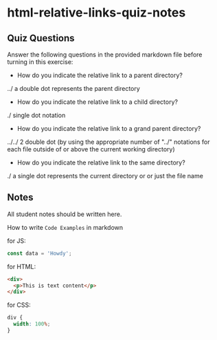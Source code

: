 # html-relative-links-quiz-notes

## Quiz Questions

Answer the following questions in the provided markdown file before turning in this exercise:

- How do you indicate the relative link to a parent directory?

../ a double dot represents the parent directory

- How do you indicate the relative link to a child directory?

./ single dot notation

- How do you indicate the relative link to a grand parent directory?

../../ 2 double dot (by using the appropriate number of "../" notations
for each file outside of or above the current working directory)

- How do you indicate the relative link to the same directory?

./ a single dot represents the current directory or or just the file name

## Notes

All student notes should be written here.

How to write `Code Examples` in markdown

for JS:

```javascript
const data = 'Howdy';
```

for HTML:

```html
<div>
  <p>This is text content</p>
</div>
```

for CSS:

```css
div {
  width: 100%;
}
```

